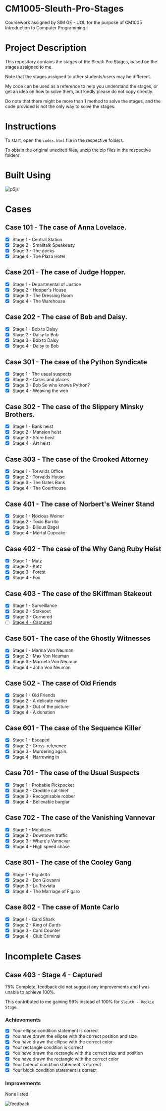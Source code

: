 # CM1005-Sleuth-Pro-Stages
Coursework assigned by SIM GE - UOL for the purpose of CM1005 Introduction to Computer Programming I

# Project Description
This repository contains the stages of the Sleuth Pro Stages, based on the stages assigned to me.

Note that the stages assigned to other students/users may be different. 

My code can be used as a reference to help you understand the stages, or get an idea on how to solve them, but kindly please do not copy directly. 

Do note that there might be more than 1 method to solve the stages, and the code provided is not the only way to solve the stages. 

# Instructions
To start, open the `index.html` file in the respective folders.

To obtain the original unedited files, unzip the zip files in the respective folders.

# Built Using
![p5js](https://img.shields.io/badge/p5.js-ED225D?style=for-the-badge&logo=p5.js&logoColor=FFFFFF)

# Cases
## Case 101 - The case of Anna Lovelace.
- [x] Stage 1 - Central Station
- [x] Stage 2 - Smalltalk Speakeasy
- [x] Stage 3 - The docks
- [x] Stage 4 - The Plaza Hotel

## Case 201 - The case of Judge Hopper.
- [x] Stage 1 - Departmental of Justice
- [x] Stage 2 - Hopper's House
- [x] Stage 3 - The Dressing Room
- [x] Stage 4 - The Warehouse

## Case 202 - The case of Bob and Daisy.
- [x] Stage 1 - Bob to Daisy
- [x] Stage 2 - Daisy to Bob
- [x] Stage 3 - Bob to Daisy
- [x] Stage 4 - Daisy to Bob

## Case 301 - The case of the Python Syndicate
- [x] Stage 1 - The usual suspects
- [x] Stage 2 - Cases and places
- [x] Stage 3 - Bob So who knows Python?
- [x] Stage 4 - Weaving the web

## Case 302 - The case of the Slippery Minsky Brothers.
- [x] Stage 1 - Bank heist
- [x] Stage 2 - Mansion heist
- [x] Stage 3 - Store heist
- [x] Stage 4 - Art heist

## Case 303 - The case of the Crooked Attorney
- [x] Stage 1 - Torvalds Office
- [x] Stage 2 - Torvalds House
- [x] Stage 3 - The Gates Bank
- [x] Stage 4 - The Courthouse

## Case 401 - The case of Norbert's Weiner Stand
- [x] Stage 1 - Noxious Weiner
- [x] Stage 2 - Toxic Burrito
- [x] Stage 3 - Bilious Bagel
- [x] Stage 4 - Mortal Cupcake

## Case 402 - The case of the Why Gang Ruby Heist
- [x] Stage 1 - Matz
- [x] Stage 2 - Katz
- [x] Stage 3 - Forest
- [x] Stage 4 - Fox

## Case 403 - The case of the SKiffman Stakeout
- [x] Stage 1 - Surveillance
- [x] Stage 2 - Stakeout
- [x] Stage 3 - Cornered
- [ ] <a href="#case-403---stage-4---captured">Stage 4 - Captured</a>

## Case 501 - The case of the Ghostly Witnesses
- [x] Stage 1 - Marina Von Neuman
- [x] Stage 2 - Max Von Neuman
- [x] Stage 3 - Marrieta Von Neuman
- [x] Stage 4 - John Von Neuman

## Case 502 - The case of Old Friends
- [x] Stage 1 - Old Friends
- [x] Stage 2 - A delicate matter
- [x] Stage 3 - Out of the picture
- [x] Stage 4 - A donation

## Case 601 - The case of the Sequence Killer
- [x] Stage 1 - Escaped
- [x] Stage 2 - Cross-reference
- [x] Stage 3 - Murdering again.
- [x] Stage 4 - Narrowing in

## Case 701 - The case of the Usual Suspects
- [x] Stage 1 - Probable Pickpocket
- [x] Stage 2 - Credible cat-thief
- [x] Stage 3 - Recognisable robber
- [x] Stage 4 - Believable burglar

## Case 702 - The case of the Vanishing Vannevar
- [x] Stage 1 - Mobilizes
- [x] Stage 2 - Downtown traffic
- [x] Stage 3 - Where's Vannevar
- [x] Stage 4 - High speed chase

## Case 801 - The case of the Cooley Gang
- [x] Stage 1 - Rigoletto
- [x] Stage 2 - Don Giovanni
- [x] Stage 3 - La Traviata
- [x] Stage 4 - The Marriage of Figaro

## Case 802 - The case of Monte Carlo
- [x] Stage 1 - Card Shark
- [x] Stage 2 - King of Cards
- [x] Stage 3 - Card Counter
- [x] Stage 4 - Club Criminal

# Incomplete Cases
## Case 403 - Stage 4 - Captured
75% Complete, feedback did not suggest any improvements and I was unable to achieve 100%. 

This contributed to me gaining 99% instead of 100% for `Sleuth - Rookie Stage`.

### Achievements
- [x] Your ellipse condition statement is correct
- [x] You have drawn the ellipse with the correct position and size
- [x] You have drawn the ellipse with the correct color
- [x] Your rectangle condition is correct
- [x] You have drawn the rectangle with the correct size and position
- [x] You have drawn the rectangle with the correct color
- [x] Your hideout condition statement is correct
- [x] Your block condition statement is correct

### Improvements
None listed. 

![feedback](403-3/Feedback.png)